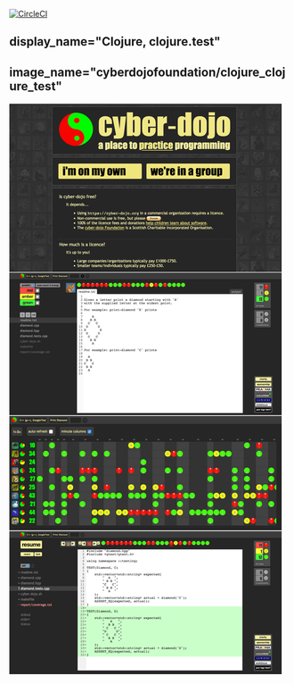 [![CircleCI](https://circleci.com/gh/cyber-dojo-languages/clojure-test.svg?style=svg)](https://circleci.com/gh/cyber-dojo-languages/clojure-test)

## display_name="Clojure, clojure.test"
## image_name="cyberdojofoundation/clojure_clojure_test"

![cyber-dojo.org home page](https://github.com/cyber-dojo/cyber-dojo/blob/master/shared/home_page_snapshot.png)